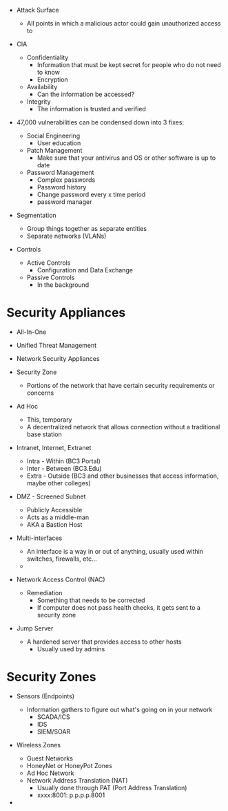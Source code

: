 
- Attack Surface
	- All points in which a malicious actor could gain unauthorized access to 

- CIA
	- Confidentiality
		- Information that must be kept secret for people who do not need to know
		- Encryption
	- Availability
		- Can the information be accessed?
	- Integrity
		- The information is trusted and verified 

- 47,000 vulnerabilities can be condensed down into 3 fixes:
	- Social Engineering
		- User education
	- Patch Management
		- Make sure that your antivirus and OS or other software is up to date
	- Password Management 
		- Complex passwords
		- Password history
		- Change password every x time period 
		- password manager

- Segmentation
	- Group things together as separate entities 
	- Separate networks (VLANs) 

- Controls
	- Active Controls
		- Configuration and Data Exchange
	- Passive Controls
		- In the background

# Security Appliances

- All-In-One
- Unified Threat Management
- Network Security Appliances 

- Security Zone
	- Portions of the network that have certain security requirements or concerns

- Ad Hoc
	- This, temporary 
	- A decentralized network that allows connection without a traditional base station

- Intranet, Internet, Extranet
	- Intra - Within (BC3 Portal)
	- Inter - Between (BC3.Edu) 
	- Extra - Outside (BC3 and other businesses that access information, maybe other colleges)

- DMZ - Screened Subnet 
	- Publicly Accessible
	- Acts as a middle-man
	- AKA a Bastion Host

- Multi-interfaces
	- An interface is a way in or out of anything, usually used within switches, firewalls, etc...
	- 

- Network Access Control (NAC) 
	- Remediation 
		- Something that needs to be corrected
		- If computer does not pass health checks, it gets sent to a security zone 

- Jump Server
	- A hardened server that provides access to other hosts 
		- Usually used by admins

# Security Zones

- Sensors (Endpoints)
	- Information gathers to figure out what's going on in your network
		- SCADA/ICS
		- IDS
		- SIEM/SOAR

- Wireless Zones
	- Guest Networks
	- HoneyNet or HoneyPot Zones
	- Ad Hoc Network
	- Network Address Translation (NAT) 
		- Usually done through PAT (Port Address Translation)
		- xxxx:8001: p.p.p.p.8001

- 